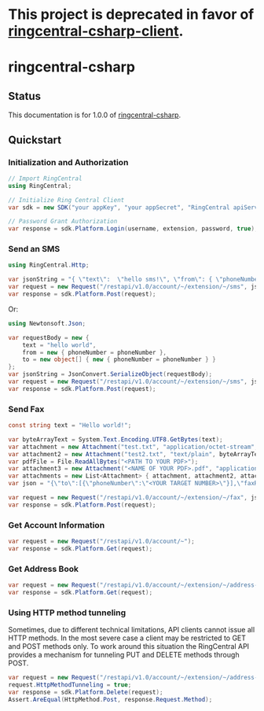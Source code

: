 # This project is deprecated in favor of [ringcentral-csharp-client](https://github.com/ringcentral/ringcentral-csharp-client).

# ringcentral-csharp

## Status

This documentation is for 1.0.0 of [ringcentral-csharp](https://github.com/ringcentral/ringcentral-csharp).

## Quickstart

### Initialization and Authorization

```cs
// Import RingCentral
using RingCentral;

// Initialize Ring Central Client
var sdk = new SDK("your appKey", "your appSecret", "RingCentral apiServer", "Application Name", "Application Version");

// Password Grant Authorization
var response = sdk.Platform.Login(username, extension, password, true);
```

### Send an SMS

```cs
using RingCentral.Http;

var jsonString = "{ \"text\":  \"hello sms!\", \"from\": { \"phoneNumber\": \"phoneNumber1\" }, \"to\": [{ \"phoneNumber\": \"phoneNumber2\" }] }";
var request = new Request("/restapi/v1.0/account/~/extension/~/sms", jsonString);
var response = sdk.Platform.Post(request);
```

Or:

```cs
using Newtonsoft.Json;

var requestBody = new {
    text = "hello world",
    from = new { phoneNumber = phoneNumber },
    to = new object[] { new { phoneNumber = phoneNumber } }
};
var jsonString = JsonConvert.SerializeObject(requestBody);
var request = new Request("/restapi/v1.0/account/~/extension/~/sms", jsonString);
var response = sdk.Platform.Post(request);
```

### Send Fax

```cs
const string text = "Hello world!";

var byteArrayText = System.Text.Encoding.UTF8.GetBytes(text);
var attachment = new Attachment("test.txt", "application/octet-stream", byteArrayText);
var attachment2 = new Attachment("test2.txt", "text/plain", byteArrayText);
var pdfFile = File.ReadAllBytes("<PATH TO YOUR PDF>");
var attachment3 = new Attachment("<NAME OF YOUR PDF>.pdf", "application/pdf", pdfFile);
var attachments = new List<Attachment> { attachment, attachment2, attachment3 };
var json = "{\"to\":[{\"phoneNumber\":\"<YOUR TARGET NUMBER>\"}],\"faxResolution\":\"High\"}";

var request = new Request("/restapi/v1.0/account/~/extension/~/fax", json, attachments);
var response = sdk.Platform.Post(request);
```

### Get Account Information

```cs
var request = new Request("/restapi/v1.0/account/~");
var response = sdk.Platform.Get(request);
```

### Get Address Book

```cs
var request = new Request("/restapi/v1.0/account/~/extension/~/address-book/contact");
var response = sdk.Platform.Get(request);
```

### Using HTTP method tunneling

Sometimes, due to different technical limitations, API clients cannot issue all HTTP methods. In the most severe case a client may be restricted to GET and POST methods only. To work around this situation the RingCentral API provides a mechanism for tunneling PUT and DELETE methods through POST.

```cs
var request = new Request("/restapi/v1.0/account/~/extension/~/address-book/contact/" + contactId);
request.HttpMethodTunneling = true;
var response = sdk.Platform.Delete(request);
Assert.AreEqual(HttpMethod.Post, response.Request.Method);
```
